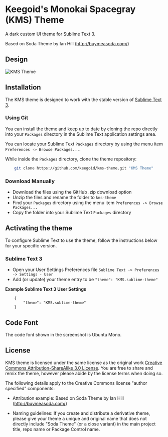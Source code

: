 # Keegoid's Monokai Spacegray (KMS) Theme

A dark custom UI theme for Sublime Text 3.

Based on Soda Theme by Ian Hill (http://buymeasoda.com/)

## Design

![KMS Theme](http://keegoid.github.io/assets/img/screenshots/kms-theme.png)

## Installation

The KMS theme is designed to work with the stable version of [Sublime Text 3](http://www.sublimetext.com/).

### Using Git

You can install the theme and keep up to date by cloning the repo directly into your `Packages` directory in the Sublime Text application settings area.

You can locate your Sublime Text `Packages` directory by using the menu item `Preferences -> Browse Packages...`.

While inside the `Packages` directory, clone the theme repository:

```bash
    git clone https://github.com/keegoid/kms-theme.git "KMS Theme"
```

### Download Manually

* Download the files using the GitHub .zip download option
* Unzip the files and rename the folder to `kms-theme`
* Find your `Packages` directory using the menu item  `Preferences -> Browse Packages...`
* Copy the folder into your Sublime Text `Packages` directory

## Activating the theme

To configure Sublime Text to use the theme, follow the instructions below for your specific version.

### Sublime Text 3

* Open your User Settings Preferences file `Sublime Text -> Preferences -> Settings - User`
* Add (or update) your theme entry to be `"theme": "KMS.sublime-theme"`

**Example Sublime Text 3 User Settings**

```
    {
        "theme": "KMS.sublime-theme"
    }
```

## Code Font

The code font shown in the screenshot is Ubuntu Mono.

## License

KMS theme is licensed under the same license as the original work [Creative Commons Attribution-ShareAlike 3.0 License](http://creativecommons.org/licenses/by-sa/3.0/). You are free to share and remix the theme, however please abide by the license terms when doing so.

The following details apply to the Creative Commons license "author specified" components:

* Attribution example: Based on Soda Theme by Ian Hill (http://buymeasoda.com/)

* Naming guidelines: If you create and distribute a derivative theme, please give your theme a unique and original name that does not directly include "Soda Theme" (or a close variant) in the main project title, repo name or Package Control name.
